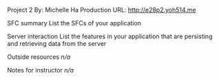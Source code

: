 Project 2
By: Michelle Ha
Production URL: <http://e28p2.yoh514.me>

SFC summary
List the SFCs of your application

Server interaction
List the features in your application that are persisting and retrieving data from the server

Outside resources
*n/a*

Notes for instructor
*n/a*